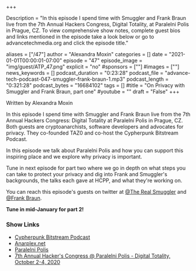 +++

Description = "In this episode I spend time with Smuggler and Frank Braun live from the 7th Annual Hackers Congress, Digital Totality, at Paralelni Polis in Prague, CZ. To view comprehensive show notes, complete guest bios and links mentioned in the episode take a look below or go to advancetechmedia.org and click the episode title."

aliases = ["/47"]
author = "Alexandra Moxin"
categories = []
date = "2021-01-01T00:00:01-07:00"
episode = "47"
episode_image = "img/guest/ATP_47.png"
explicit = "no"
#sponsors = [""]
#images = [""]
news_keywords = []
podcast_duration = "0:23:28"
podcast_file = "advance-tech-podcast-047-smuggler-frank-braun-1.mp3"
podcast_length = "0:321:28"
podcast_bytes = "16684102"
tags = []
#title = "On Privacy with Smuggler and Frank Braun, part one"
#youtube = ""
draft = "False"
+++

Written by Alexandra Moxin

In this episode I spend time with Smuggler and Frank Braun live from the 7th Annual Hackers Congress: Digital Totality at Paralelni Polis in Prague, CZ. Both guests are cryptoanarchists, software developers and advocates for privacy. They co-founded TAZ0 and co-host the Cypherpunk Bitstream Podcast.

In this episode we talk about Paralelni Polis and how you can support this inspiring place and we explore why privacy is important.

Tune in next episode for part two where we go in depth on what steps you can take to protect your privacy and dig into Frank and Smuggler's backgrounds, the talks each gave at HCPP, and what they're working on.


You can reach this episode's guests on twitter at [@The Real Smuggler](https://twitter.com/therealsmuggler?lang=en) and [@Frank Braun](https://twitter.com/thefrankbraun).

<b> Tune in mid-January for part 2!</b>

### Show Links

* [Cypherpunk Bitstream Podcast](https://taz0.org/bitstream/)
* [Anarplex.net](https://anarplex.net/)
* [Paralelni Polis](https://www.paralelnipolis.cz/)
* [7th Annual Hacker's Congress @ Paralelni Polis - Digital Totality, October 2-4, 2020](https://digital-totality.hcpp.cz/)
